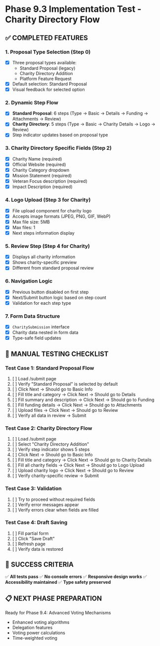 # Phase 9.3 Implementation Test - Charity Directory Flow

## ✅ COMPLETED FEATURES

### 1. Proposal Type Selection (Step 0)

- [x] Three proposal types available:
  - Standard Proposal (legacy)
  - Charity Directory Addition
  - Platform Feature Request
- [x] Default selection: Standard Proposal
- [x] Visual feedback for selected option

### 2. Dynamic Step Flow

- [x] **Standard Proposal**: 6 steps (Type → Basic → Details → Funding → Attachments → Review)
- [x] **Charity Directory**: 5 steps (Type → Basic → Charity Details → Logo → Review)
- [x] Step indicator updates based on proposal type

### 3. Charity Directory Specific Fields (Step 2)

- [x] Charity Name (required)
- [x] Official Website (required)
- [x] Charity Category dropdown
- [x] Mission Statement (required)
- [x] Veteran Focus description (required)
- [x] Impact Description (required)

### 4. Logo Upload (Step 3 for Charity)

- [x] File upload component for charity logo
- [x] Accepts image formats (JPEG, PNG, GIF, WebP)
- [x] Max file size: 5MB
- [x] Max files: 1
- [x] Next steps information display

### 5. Review Step (Step 4 for Charity)

- [x] Displays all charity information
- [x] Shows charity-specific preview
- [x] Different from standard proposal review

### 6. Navigation Logic

- [x] Previous button disabled on first step
- [x] Next/Submit button logic based on step count
- [x] Validation for each step type

### 7. Form Data Structure

- [x] `CharitySubmission` interface
- [x] Charity data nested in form data
- [x] Type-safe field updates

## 🧪 MANUAL TESTING CHECKLIST

### Test Case 1: Standard Proposal Flow

1. [ ] Load /submit page
2. [ ] Verify "Standard Proposal" is selected by default
3. [ ] Click Next → Should go to Basic Info
4. [ ] Fill title and category → Click Next → Should go to Details
5. [ ] Fill summary and description → Click Next → Should go to Funding
6. [ ] Fill funding details → Click Next → Should go to Attachments
7. [ ] Upload files → Click Next → Should go to Review
8. [ ] Verify all data in review → Submit

### Test Case 2: Charity Directory Flow

1. [ ] Load /submit page
2. [ ] Select "Charity Directory Addition"
3. [ ] Verify step indicator shows 5 steps
4. [ ] Click Next → Should go to Basic Info
5. [ ] Fill title and category → Click Next → Should go to Charity Details
6. [ ] Fill all charity fields → Click Next → Should go to Logo Upload
7. [ ] Upload charity logo → Click Next → Should go to Review
8. [ ] Verify charity-specific review → Submit

### Test Case 3: Validation

1. [ ] Try to proceed without required fields
2. [ ] Verify error messages appear
3. [ ] Verify errors clear when fields are filled

### Test Case 4: Draft Saving

1. [ ] Fill partial form
2. [ ] Click "Save Draft"
3. [ ] Refresh page
4. [ ] Verify data is restored

## 🎯 SUCCESS CRITERIA

✅ **All tests pass**
✅ **No console errors**
✅ **Responsive design works**
✅ **Accessibility maintained**
✅ **Type safety preserved**

## 📋 NEXT PHASE PREPARATION

Ready for Phase 9.4: Advanced Voting Mechanisms

- Enhanced voting algorithms
- Delegation features
- Voting power calculations
- Time-weighted voting
